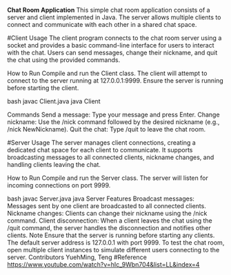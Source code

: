 **Chat Room Application**
This simple chat room application consists of a server and client implemented in Java. The server allows multiple clients to connect and communicate with each other in a shared chat space.

#Client
Usage
The client program connects to the chat room server using a socket and provides a basic command-line interface for users to interact with the chat. Users can send messages, change their nickname, and quit the chat using the provided commands.

How to Run
Compile and run the Client class. The client will attempt to connect to the server running at 127.0.0.1:9999. Ensure the server is running before starting the client.

bash
javac Client.java
java Client

Commands
Send a message: Type your message and press Enter.
Change nickname: Use the /nick command followed by the desired nickname (e.g., /nick NewNickname).
Quit the chat: Type /quit to leave the chat room.

#Server
Usage
The server manages client connections, creating a dedicated chat space for each client to communicate. It supports broadcasting messages to all connected clients, nickname changes, and handling clients leaving the chat.

How to Run
Compile and run the Server class. The server will listen for incoming connections on port 9999.

bash
javac Server.java
java Server
Features
Broadcast messages: Messages sent by one client are broadcasted to all connected clients.
Nickname changes: Clients can change their nickname using the /nick command.
Client disconnection: When a client leaves the chat using the /quit command, the server handles the disconnection and notifies other clients.
Note
Ensure that the server is running before starting any clients.
The default server address is 127.0.0.1 with port 9999.
To test the chat room, open multiple client instances to simulate different users connecting to the server.
Contributors
YuehMing, Teng
#Reference
https://www.youtube.com/watch?v=hIc_9Wbn704&list=LL&index=4
